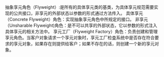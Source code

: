 抽象享元角色（Flyweight）:是所有的具体享元类的基类，为具体享元规范需要实现的公共接口，非享元的外部状态以参数的形式通过方法传入。
具体享元（Concrete Flyweight）角色：实现抽象享元角色中所规定的接口。
非享元（Unsharable Flyweight)角色：是不可以共享的外部状态，它以参数的形式注入具体享元的相关方法中。
享元工厂（Flyweight Factory）角色：负责创建和管理享元角色。当客户对象请求一个享元对象时，享元工厂检査系统中是否存在符合要求的享元对象，如果存在则提供给客户；如果不存在的话，则创建一个新的享元对象。